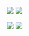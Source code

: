 <img src="https://capsule-render.vercel.app/api?type=waving&color=auto&height=200&section=header&text=Christian GITHUB!&fontSize=90" />
<img src="https://github-readme-stats.vercel.app/api/top-langs/?username=HangyeomLee&layout=compact"><br><br>
<img src="https://github-readme-stats.vercel.app/api?username=HangyeomLee&show_icons=true">
<a href="https://hits.seeyoufarm.com"><img src="https://hits.seeyoufarm.com/api/count/incr/badge.svg?url=https%3A%2F%2Fgithub.com%2FHangyeomLee%2Fhit-counter&count_bg=%2379C83D&title_bg=%23555555&icon=&icon_color=%23E7E7E7&title=Views&edge_flat=false"/></a>
